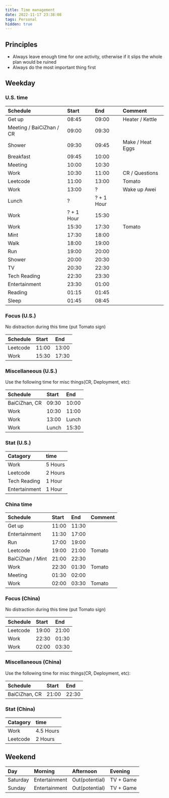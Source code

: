 ```yaml
---
title: Time management
date: 2022-11-17 23:38:08
tags: Personal
hidden: true
---
```


## Principles

- Always leave enough time for one activity, otherwise if it slips the whole plan would be ruined
- Always do the most important thing first

## Weekday

### U.S. time

| Schedule                  | Start     | End       | Comment           |
| :------------------------ | :-------- | :-------- | :---------------- |
| Get up                    | 08:45     | 09:00     | Heater / Kettle   |
| Meeting / BaiCiZhan / CR  | 09:00     | 09:30     |                   |
| Shower                    | 09:30     | 09:45     | Make / Heat Eggs  |
| Breakfast                 | 09:45     | 10:00     |                   |
| Meeting                   | 10:00     | 10:30     |                   |
| Work                      | 10:30     | 11:00     | CR / Questions    |
| Leetcode                  | 11:00     | 13:00     | Tomato            |
| Work                      | 13:00     | ?         | Wake up Awei      |
| Lunch                     | ?         | ? + 1 Hour|                   |
| Work                      | ? + 1 Hour| 15:30     |                   |
| Work                      | 15:30     | 17:30     | Tomato            |
| Mint                      | 17:30     | 18:00     |                   |
| Walk                      | 18:00     | 19:00     |                   |
| Run                       | 19:00     | 20:00     |                   |
| Shower                    | 20:00     | 20:30     |                   |
| TV                        | 20:30     | 22:30     |                   |
| Tech Reading              | 22:30     | 23:30     |                   |
| Entertainment             | 23:30     | 01:00     |                   |
| Reading                   | 01:15     | 01:45     |                   |
| Sleep                     | 01:45     | 08:45     |                   |

### Focus (U.S.)

No distraction during this time (put Tomato sign)

| Schedule      | Start     | End       |
| :--------     | :-------- | :-------- |
| Leetcode      | 11:00     | 13:00     |
| Work          | 15:30     | 17:30     |

### Miscellaneous (U.S.)

Use the following time for misc things(CR, Deployment, etc):

| Schedule      | Start     | End       |
| :--------     | :-------- | :-------- |
| BaiCiZhan, CR | 09:30     | 10:00     |
| Work          | 10:30     | 11:00     |
| Work          | 13:00     | Lunch     |
| Work          | Lunch     | 15:30     |

### Stat (U.S.)

| Catagory      | time      |
| :--------     | :-------- |
| Work          | 5 Hours   |
| Leetcode      | 2 Hours   |
| Tech Reading  | 1 Hour    |
| Entertainment | 1 Hour    |

### China time

| Schedule                  | Start     | End       | Comment           |
| :------------------------ | :-------- | :-------- | :---------------- |
| Get up                    | 11:00     | 11:30     |                   |
| Entertainment             | 11:30     | 17:00     |                   |
| Run                       | 17:00     | 19:00     |                   |
| Leetcode                  | 19:00     | 21:00     | Tomato            |
| BaiCiZhan / Mint          | 21:00     | 22:30     |                   |
| Work                      | 22:30     | 01:30     | Tomato            |
| Meeting                   | 01:30     | 02:00     |                   |
| Work                      | 02:00     | 03:30     | Tomato            |

### Focus (China)

No distraction during this time (put Tomato sign)

| Schedule      | Start     | End       |
| :--------     | :-------- | :-------- |
| Leetcode      | 19:00     | 21:00     |
| Work          | 22:30     | 01:30     |
| Work          | 02:00     | 03:30     |

### Miscellaneous (China)

Use the following time for misc things(CR, Deployment, etc):

| Schedule      | Start     | End       |
| :--------     | :-------- | :-------- |
| BaiCiZhan, CR | 21:00     | 22:30     |

### Stat (China)

| Catagory      | time      |
| :--------     | :-------- |
| Work          | 4.5 Hours |
| Leetcode      | 2 Hours   |

## Weekend

| Day           | Morning       | Afternoon     | Evening   |
| :--------     | :--------     | :--------     | :-------- |
| Saturday      | Entertainment | Out(potential)| TV + Game |
| Sunday        | Entertainment | Out(potential)| TV + Game |
